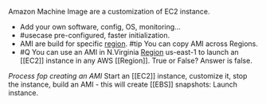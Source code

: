 Amazon Machine Image are a customization of EC2 instance.
- Add your own software, config, OS, monitoring...
- #usecase pre-configured, faster initialization.
- AMI are build for specific [region](Region.md). #tip You can copy AMI across Regions.
- #Q You can use an AMI in N.Virginia [Region](Region.md) us-east-1 to launch an [[EC2]] instance in any AWS [[Region]]. True or False? Answer is false.

*Process fop creating an AMI*
Start an [[EC2]] instance, customize it, stop the instance, build an AMI - this will create [[EBS]] snapshots: Launch instance.
